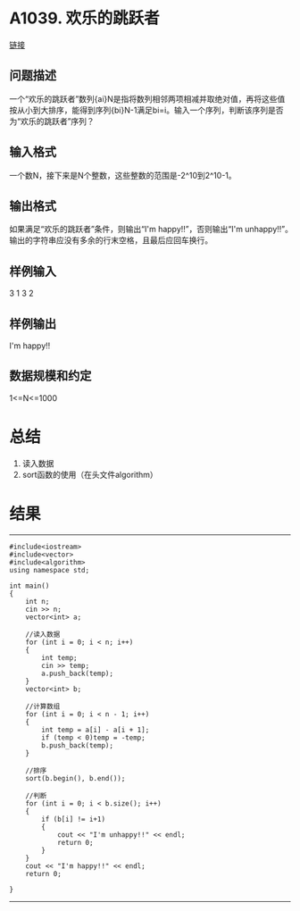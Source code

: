 # A1039. 欢乐的跳跃者

[链接](http://www.tsinsen.com/A1039)

## 问题描述

一个“欢乐的跳跃者”数列{ai}N是指将数列相邻两项相减并取绝对值，再将这些值按从小到大排序，能得到序列{bi}N-1满足bi=i。输入一个序列，判断该序列是否为“欢乐的跳跃者”序列？

## 输入格式

一个数N，接下来是N个整数，这些整数的范围是-2^10到2^10-1。

## 输出格式

如果满足“欢乐的跳跃者”条件，则输出“I'm happy!!”，否则输出“I'm unhappy!!”。　　输出的字符串应没有多余的行末空格，且最后应回车换行。

## 样例输入

3 1 3 2

## 样例输出

I'm happy!!

## 数据规模和约定

1<=N<=1000

# 总结

1. 读入数据
2. sort函数的使用（在头文件algorithm）

# 结果

---

	#include<iostream>
	#include<vector>
	#include<algorithm>
	using namespace std;
	
	int main()
	{
		int n;
		cin >> n;
		vector<int> a;
	
		//读入数据
		for (int i = 0; i < n; i++)
		{
			int temp;
			cin >> temp;
			a.push_back(temp);
		}
		vector<int> b;
	
		//计算数组
		for (int i = 0; i < n - 1; i++)
		{
			int temp = a[i] - a[i + 1];
			if (temp < 0)temp = -temp;
			b.push_back(temp);
		}
	
		//排序
		sort(b.begin(), b.end());
	
		//判断
		for (int i = 0; i < b.size(); i++)
		{
			if (b[i] != i+1)
			{
				cout << "I'm unhappy!!" << endl;
				return 0;
			}
		}
		cout << "I'm happy!!" << endl;
		return 0;
	
	}

---
